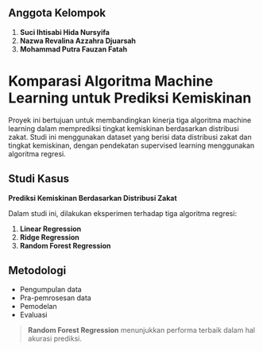 ## Anggota Kelompok
1. **Suci Ihtisabi Hida Nursyifa**  
2. **Nazwa Revalina Azzahra Djuarsah**  
3. **Mohammad Putra Fauzan Fatah**

# Komparasi Algoritma Machine Learning untuk Prediksi Kemiskinan
Proyek ini bertujuan untuk membandingkan kinerja tiga algoritma machine learning dalam memprediksi tingkat kemiskinan berdasarkan distribusi zakat. Studi ini menggunakan dataset yang berisi data distribusi zakat dan tingkat kemiskinan, dengan pendekatan supervised learning menggunakan algoritma regresi.

## Studi Kasus
**Prediksi Kemiskinan Berdasarkan Distribusi Zakat**

Dalam studi ini, dilakukan eksperimen terhadap tiga algoritma regresi:

1. **Linear Regression**
2. **Ridge Regression**
3. **Random Forest Regression**

## Metodologi

- Pengumpulan data
- Pra-pemrosesan data
- Pemodelan
- Evaluasi

>  **Random Forest Regression** menunjukkan performa terbaik dalam hal akurasi prediksi.
